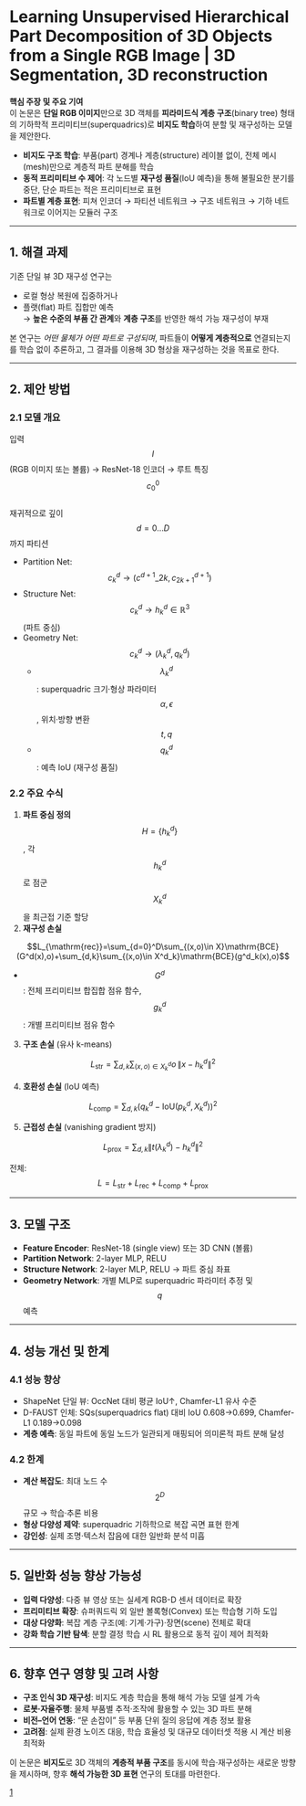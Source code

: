 # Learning Unsupervised Hierarchical Part Decomposition of 3D Objects from a Single RGB Image | 3D Segmentation, 3D reconstruction

**핵심 주장 및 주요 기여**  
이 논문은 **단일 RGB 이미지**만으로 3D 객체를 **피라미드식 계층 구조**(binary tree) 형태의 기하학적 프리미티브(superquadrics)로 **비지도 학습**하여 분할 및 재구성하는 모델을 제안한다.  
- **비지도 구조 학습**: 부품(part) 경계나 계층(structure) 레이블 없이, 전체 메시(mesh)만으로 계층적 파트 분해를 학습  
- **동적 프리미티브 수 제어**: 각 노드별 **재구성 품질**(IoU 예측)을 통해 불필요한 분기를 중단, 단순 파트는 적은 프리미티브로 표현  
- **파트별 계층 표현**: 피쳐 인코더 → 파티션 네트워크 → 구조 네트워크 → 기하 네트워크로 이어지는 모듈러 구조

***

## 1. 해결 과제  
기존 단일 뷰 3D 재구성 연구는  
- 로컬 형상 복원에 집중하거나  
- 플랫(flat) 파트 집합만 예측  
→ **높은 수준의 부품 간 관계**와 **계층 구조**를 반영한 해석 가능 재구성이 부재  

본 연구는 *어떤 물체가 어떤 파트로 구성되며*, 파트들이 **어떻게 계층적으로** 연결되는지를 학습 없이 추론하고, 그 결과를 이용해 3D 형상을 재구성하는 것을 목표로 한다.

***

## 2. 제안 방법  
### 2.1 모델 개요  
입력 $$I$$ (RGB 이미지 또는 볼륨) → ResNet-18 인코더 → 루트 특징 $$c^0_0$$  
재귀적으로 깊이 $$d=0\dots D$$까지 파티션  
- Partition Net: $$c^d_k \to (c^{d+1}\_{2k},\,c^{d+1}_{2k+1})$$  
- Structure Net: $$c^d_k \to h^d_k \in \mathbb R^3$$ (파트 중심)  
- Geometry Net: $$c^d_k \to (\lambda^d_k,\,q^d_k)$$  
  -  $$\lambda^d_k$$: superquadric 크기·형상 파라미터 $$\alpha, \epsilon$$, 위치·방향 변환 $$t,q$$  
  -  $$q^d_k$$: 예측 IoU (재구성 품질)

### 2.2 주요 수식  
1. **파트 중심 정의**  
   $$\displaystyle H=\{h^d_k\}$$, 각 $$h^d_k$$로 점군 $$X^d_k$$을 최근접 기준 할당  
2. **재구성 손실**  

$$L_{\mathrm{rec}}=\sum_{d=0}^D\sum_{(x,o)\in X}\mathrm{BCE}(G^d(x),o)+\sum_{d,k}\sum_{(x,o)\in X^d_k}\mathrm{BCE}(g^d_k(x),o)$$  
   
   -  $$G^d$$: 전체 프리미티브 합집합 점유 함수, $$g^d_k$$: 개별 프리미티브 점유 함수  
3. **구조 손실** (유사 k-means)  

$$L_{\mathrm{str}}=\sum_{d,k}\sum_{(x,o)\in X^d_k}o\,\|x-h^d_k\|^2$$  

4. **호환성 손실** (IoU 예측)  

$$L_{\mathrm{comp}}=\sum_{d,k}(q^d_k-\mathrm{IoU}(p^d_k,X^d_k))^2$$  

5. **근접성 손실** (vanishing gradient 방지)  

$$L_{\mathrm{prox}}=\sum_{d,k}\|t(\lambda^d_k)-h^d_k\|^2$$

전체: $$L=L_{\mathrm{str}}+L_{\mathrm{rec}}+L_{\mathrm{comp}}+L_{\mathrm{prox}}$$

***

## 3. 모델 구조  
- **Feature Encoder**: ResNet-18 (single view) 또는 3D CNN (볼륨)  
- **Partition Network**: 2-layer MLP, RELU  
- **Structure Network**: 2-layer MLP, RELU → 파트 중심 좌표  
- **Geometry Network**: 개별 MLP로 superquadric 파라미터 추정 및 $$q$$ 예측  

***

## 4. 성능 개선 및 한계  
### 4.1 성능 향상  
- ShapeNet 단일 뷰: OccNet 대비 평균 IoU↑, Chamfer-L1 유사 수준  
- D-FAUST 인체: SQs(superquadrics flat) 대비 IoU 0.608→0.699, Chamfer-L1 0.189→0.098  
- **계층 예측**: 동일 파트에 동일 노드가 일관되게 매핑되어 의미론적 파트 분해 달성  

### 4.2 한계  
- **계산 복잡도**: 최대 노드 수 $$2^D$$ 규모 → 학습·추론 비용  
- **형상 다양성 제약**: superquadric 기하학으로 복잡 곡면 표현 한계  
- **강인성**: 실제 조명·텍스처 잡음에 대한 일반화 분석 미흡  

***

## 5. 일반화 성능 향상 가능성  
- **입력 다양성**: 다중 뷰 영상 또는 실세계 RGB-D 센서 데이터로 확장  
- **프리미티브 확장**: 슈퍼쿼드릭 외 일반 볼록형(Convex) 또는 학습형 기하 도입  
- **대상 다양화**: 복잡 계층 구조(예: 기계·가구)·장면(scene) 전체로 확대  
- **강화 학습 기반 탐색**: 분할 결정 학습 시 RL 활용으로 동적 깊이 제어 최적화  

***

## 6. 향후 연구 영향 및 고려 사항  
- **구조 인식 3D 재구성**: 비지도 계층 학습을 통해 해석 가능 모델 설계 가속  
- **로봇·자율주행**: 물체 부품별 추적·조작에 활용할 수 있는 3D 파트 분해  
- **비전–언어 연동**: “문 손잡이” 등 부품 단위 질의 응답에 계층 정보 활용  
- **고려점**: 실제 환경 노이즈 대응, 학습 효율성 및 대규모 데이터셋 적용 시 계산 비용 최적화  

이 논문은 **비지도**로 3D 객체의 **계층적 부품 구조**를 동시에 학습·재구성하는 새로운 방향을 제시하며, 향후 **해석 가능한 3D 표현** 연구의 토대를 마련한다.

[1](https://ppl-ai-file-upload.s3.amazonaws.com/web/direct-files/attachments/22370781/21f96c49-729f-4660-958b-14d22e62f331/2004.01176v1.pdf)
